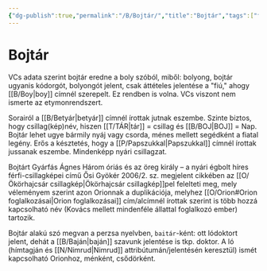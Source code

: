 ```yaml
---
{"dg-publish":true,"permalink":"/B/Bojtár/","title":"Bojtár","tags":["formatted🟢"],"created":"2023-10-11T06:13","updated":"2023-10-11T06:13"}
---
```



# Bojtár



VCs adata szerint bojtár eredne a boly szóból, miből: bolyong, bojtár ugyanis kódorgót, bolyongót jelent, csak áttételes jelentése a "fiú," ahogy [[B/Boy\|boy]] címnél szerepelt. Ez rendben is volna. VCs viszont nem ismerte az etymonrendszert.  

Sorairól a [[B/Betyár\|betyár]] címnél írottak jutnak eszembe. Szinte biztos, hogy csillag(kép)név, hiszen [[T/TÁR\|tár]] = csillag és [[B/BOJ\|BOJ]] = Nap. Bojtár lehet ugye bármily nyáj vagy csorda, ménes mellett segédként a fiatal legény. Erős a késztetés, hogy a [[P/Papszukkal\|Papszukkal]] címnél írottak jussanak eszembe. Mindenképp nyári csillagzat.  

Bojtárt Gyárfás Ágnes Három óriás és az öreg király – a nyári égbolt híres férfi-csillagképei című Ősi Gyökér 2006/2. sz. megjelent cikkében az [[O/Ökörhajcsár csillagkép\|Ökörhajcsár csillagkép]]pel felelteti meg, mely véleményem szerint azon Orionnak a duplikációja, melyhez [[O/Orion#Orion foglalkozásai\|Orion foglalkozásai]] cím/alcímnél írottak szerint is több hozzá kapcsolható név (Kovács mellett mindenféle állattal foglalkozó ember) tartozik.  

Bojtár alakú szó megvan a perzsa nyelvben, `baitár`-ként: ott lódoktort jelent, dehát a [[B/Baján\|baján]] szavunk jelentése is tkp. doktor. A ló (hímtagján és [[N/Nimrud\|Nimrud]] attribútumán/jelentésén keresztül) ismét kapcsolható Orionhoz, ménként, csődörként.  
